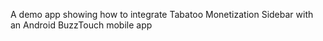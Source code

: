 A demo app showing how to integrate Tabatoo Monetization Sidebar with an Android BuzzTouch mobile app
